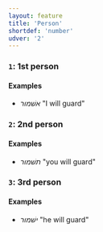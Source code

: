```yaml
---
layout: feature
title: 'Person'
shortdef: 'number'
udver: '2'
---
```


### <a name="1">`1`</a>: 1st person

#### Examples

* _אשׁמור_ "I will guard"

### <a name="2">`2`</a>: 2nd person

#### Examples

* _תשׁמור_ "you will guard"

### <a name="3">`3`</a>: 3rd person

#### Examples

* _ישׁמור_ "he will guard"
<!-- Interlanguage links updated Po 6. listopadu 2023, 21:41:59 CET -->
